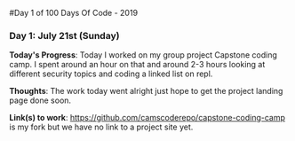 #Day 1 of 100 Days Of Code - 2019

### Day 1: July 21st (Sunday)

**Today's Progress**: Today I worked on my group project Capstone coding camp. I spent around an hour on that and around 2-3 hours looking at different security topics and coding a linked list on repl.

**Thoughts**: The work today went alright just hope to get the project landing page done soon.

**Link(s) to work**: https://github.com/camscoderepo/capstone-coding-camp is my fork but we have no link to a project site yet.
